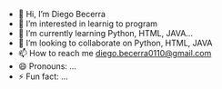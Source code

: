 - 👋 Hi, I’m Diego Becerra
- 👀 I’m interested in learnig to program
- 🌱 I’m currently learning Python, HTML, JAVA...
- 💞️ I’m looking to collaborate on Python, HTML, JAVA
- 📫 How to reach me diego.becerra0110@gmail.com
- 😄 Pronouns: ...
- ⚡ Fun fact: ...

<!---
dbecerrag/dbecerrag is a ✨ special ✨ repository because its `README.md` (this file) appears on your GitHub profile.
You can click the Preview link to take a look at your changes.
--->
